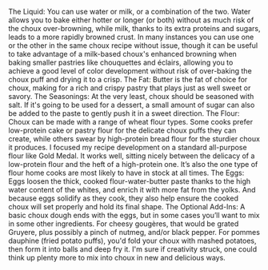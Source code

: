 The Liquid: You can use water or milk, or a combination of the two. Water allows you to bake either hotter or longer (or both) without as much risk of the choux over-browning, while milk, thanks to its extra proteins and sugars, leads to a more rapidly browned crust. In many instances you can use one or the other in the same choux recipe without issue, though it can be useful to take advantage of a milk-based choux's enhanced browning when baking smaller pastries like chouquettes and éclairs, allowing you to achieve a good level of color development without risk of over-baking the choux puff and drying it to a crisp.
The Fat: Butter is the fat of choice for choux, making for a rich and crispy pastry that plays just as well sweet or savory.
The Seasonings: At the very least, choux should be seasoned with salt. If it's going to be used for a dessert, a small amount of sugar can also be added to the paste to gently push it in a sweet direction.
The Flour: Choux can be made with a range of wheat flour types. Some cooks prefer low-protein cake or pastry flour for the delicate choux puffs they can create, while others swear by high-protein bread flour for the sturdier choux it produces. I focused my recipe development on a standard all-purpose flour like Gold Medal. It works well, sitting nicely between the delicacy of a low-protein flour and the heft of a high-protein one. It’s also the one type of flour home cooks are most likely to have in stock at all times.
The Eggs: Eggs loosen the thick, cooked flour-water-butter paste thanks to the high water content of the whites, and enrich it with more fat from the yolks. And because eggs solidify as they cook, they also help ensure the cooked choux will set properly and hold its final shape.
The Optional Add-Ins: A basic choux dough ends with the eggs, but in some cases you’ll want to mix in some other ingredients. For cheesy gougères, that would be grated Gruyere, plus possibly a pinch of nutmeg, and/or black pepper. For pommes dauphine (fried potato puffs), you'd fold your choux with mashed potatoes, then form it into balls and deep fry it. I'm sure if creativity struck, one could think up plenty more to mix into choux in new and delicious ways.